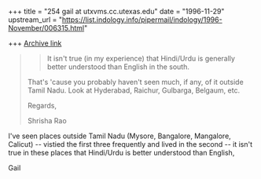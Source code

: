+++
title = "254 gail at utxvms.cc.utexas.edu"
date = "1996-11-29"
upstream_url = "https://list.indology.info/pipermail/indology/1996-November/006315.html"

+++
[Archive link](https://list.indology.info/pipermail/indology/1996-November/006315.html)

> 
> > It isn't true (in my experience) that Hindi/Urdu is generally better 
> > understood than English in the south.
> 
> That's 'cause you probably haven't seen much, if any, of it outside
> Tamil Nadu.  Look at Hyderabad, Raichur, Gulbarga, Belgaum, etc.
> 
> Regards,
> 
> Shrisha Rao
> 

I've seen places outside Tamil Nadu (Mysore, Bangalore, Mangalore,
Calicut) -- vistied the first three frequently and lived in the second --
it isn't true in these places that Hindi/Urdu is better understood than
English,

Gail




